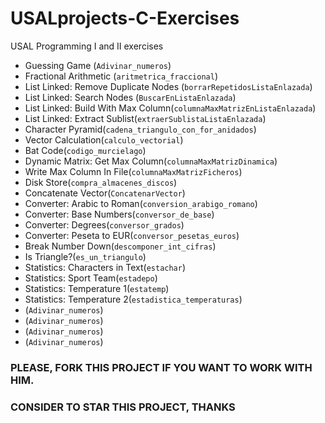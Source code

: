 # USALprojects-C-Exercises
USAL Programming I and II exercises
- Guessing Game (`Adivinar_numeros`)
- Fractional Arithmetic (`aritmetrica_fraccional`)
- List Linked: Remove Duplicate Nodes (`borrarRepetidosListaEnlazada`)
- List Linked: Search Nodes (`BuscarEnListaEnlazada`)
- List Linked: Build With Max Column(`columnaMaxMatrizEnListaEnlazada`)
- List Linked: Extract Sublist(`extraerSublistaListaEnlazada`)
- Character Pyramid(`cadena_triangulo_con_for_anidados`)
- Vector Calculation(`calculo_vectorial`)
- Bat Code(`codigo_murcielago`)
- Dynamic Matrix: Get Max Column(`columnaMaxMatrizDinamica`)
- Write Max Column In File(`columnaMaxMatrizFicheros`)
- Disk Store(`compra_almacenes_discos`)
- Concatenate Vector(`ConcatenarVector`)
- Converter: Arabic to Roman(`conversion_arabigo_romano`)
- Converter: Base Numbers(`conversor_de_base`)
- Converter: Degrees(`conversor_grados`)
- Converter: Peseta to EUR(`conversor_pesetas_euros`)
- Break Number Down(`descomponer_int_cifras`)
- Is Triangle?(`es_un_triangulo`)
- Statistics: Characters in Text(`estachar`)
- Statistics: Sport Team(`estadepo`)
- Statistics: Temperature 1(`estatemp`)
- Statistics: Temperature 2(`estadistica_temperaturas`)
- (`Adivinar_numeros`)
- (`Adivinar_numeros`)
- (`Adivinar_numeros`)
- (`Adivinar_numeros`)


### PLEASE, FORK THIS PROJECT IF YOU WANT TO WORK WITH HIM.
### CONSIDER TO STAR THIS PROJECT, THANKS

